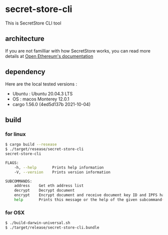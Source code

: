 # secret-store-cli

This is SecretStore CLI tool

## architecture

If you are not familliar with how SecretStore works, you can read more details at [Open Ethereum's documentation](https://openethereum.github.io/Secret-Store)

## dependency

Here are the local tested versions :

* Ubuntu : Ubuntu 20.04.3 LTS
* OS : macos Monterey 12.0.1
* cargo 1.56.0 (4ed5d137b 2021-10-04)

## build

### for linux

```bash
$ cargo build --resease
$ ./target/resease/secret-store-cli
secret-store-cli

FLAGS:
    -h, --help       Prints help information
    -V, --version    Prints version information

SUBCOMMANDS:
    address    Get eth address list
    decrypt    Decrypt document
    encrypt    Encrypt document and receive document key ID and IPFS hash
    help       Prints this message or the help of the given subcommand(s)
```

### for OSX

```bash
$ ./build-darwin-universal.sh
$ ./target/release/secret-store-cli.bundle
```